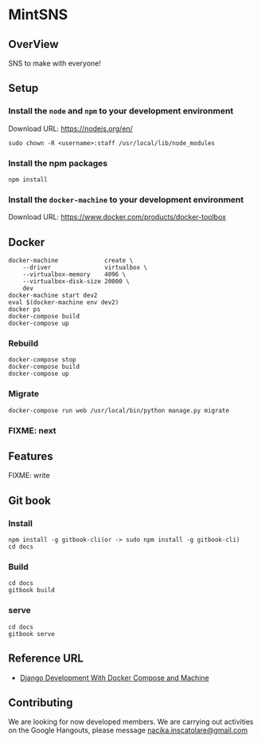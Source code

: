 # MintSNS

## OverView

SNS to make with everyone!

## Setup

### Install the `node` and `npm` to your development environment

Download URL: https://nodejs.org/en/

```
sudo chown -R <username>:staff /usr/local/lib/node_modules
```

### Install the npm packages

```
npm install
```

### Install the `docker-machine` to your development environment

Download URL: https://www.docker.com/products/docker-toolbox

## Docker

```
docker-machine             create \
    --driver               virtualbox \
    --virtualbox-memory    4096 \
    --virtualbox-disk-size 20000 \
    dev
docker-machine start dev2
eval $(docker-machine env dev2)
docker ps
docker-compose build
docker-compose up
```

### Rebuild
```
docker-compose stop
docker-compose build
docker-compose up
```

### Migrate
```
docker-compose run web /usr/local/bin/python manage.py migrate
```

### FIXME: next

## Features

FIXME: write

## Git book

### Install
```
npm install -g gitbook-cli(or -> sudo npm install -g gitbook-cli)
cd docs
```

### Build
```
cd docs
gitbook build
```

### serve
```
cd docs
gitbook serve
```

## Reference URL
* [Django Development With Docker Compose and Machine](https://realpython.com/blog/python/django-development-with-docker-compose-and-machine/)

## Contributing
We are looking for now developed members. We are carrying out activities on the Google Hangouts, please message <nacika.inscatolare@gmail.com>
